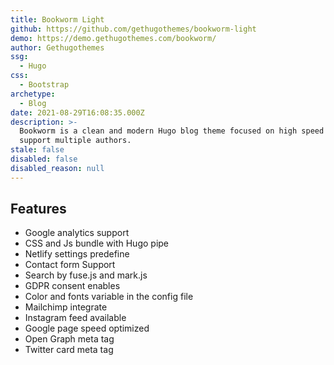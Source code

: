 ```yaml
---
title: Bookworm Light
github: https://github.com/gethugothemes/bookworm-light
demo: https://demo.gethugothemes.com/bookworm/
author: Gethugothemes
ssg:
  - Hugo
css:
  - Bootstrap
archetype:
  - Blog
date: 2021-08-29T16:08:35.000Z
description: >-
  Bookworm is a clean and modern Hugo blog theme focused on high speed and
  support multiple authors.
stale: false
disabled: false
disabled_reason: null
---
```


## Features
* Google analytics support
* CSS and Js bundle with Hugo pipe
* Netlify settings predefine
* Contact form Support
* Search by fuse.js and mark.js
* GDPR consent enables
* Color and fonts variable in the config file
* Mailchimp integrate
* Instagram feed available
* Google page speed optimized
* Open Graph meta tag
* Twitter card meta tag